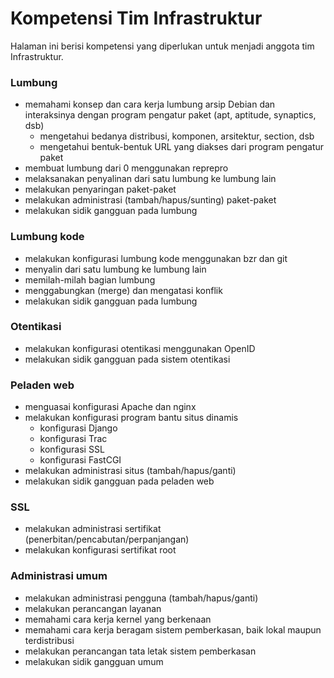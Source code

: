 # Kompetensi Tim Infrastruktur
Halaman ini berisi kompetensi yang diperlukan untuk menjadi anggota tim
Infrastruktur.

### Lumbung
* memahami konsep dan cara kerja lumbung arsip Debian dan interaksinya
  dengan program pengatur paket (apt, aptitude, synaptics, dsb)
  + mengetahui bedanya distribusi, komponen, arsitektur, section, dsb
  + mengetahui bentuk-bentuk URL yang diakses dari program pengatur paket
* membuat lumbung dari 0 menggunakan reprepro
* melaksanakan penyalinan dari satu lumbung ke lumbung lain
* melakukan penyaringan paket-paket
* melakukan administrasi (tambah/hapus/sunting) paket-paket
* melakukan sidik gangguan pada lumbung

### Lumbung kode
* melakukan konfigurasi lumbung kode menggunakan bzr dan git
* menyalin dari satu lumbung ke lumbung lain
* memilah-milah bagian lumbung
* menggabungkan (merge) dan mengatasi konflik
* melakukan sidik gangguan pada lumbung

### Otentikasi
* melakukan konfigurasi otentikasi menggunakan OpenID
* melakukan sidik gangguan pada sistem otentikasi

### Peladen web
* menguasai konfigurasi Apache dan nginx
* melakukan konfigurasi program bantu situs dinamis
  + konfigurasi Django
  + konfigurasi Trac
  + konfigurasi SSL
  + konfigurasi FastCGI
* melakukan administrasi situs (tambah/hapus/ganti)
* melakukan sidik gangguan pada peladen web

### SSL
* melakukan administrasi sertifikat (penerbitan/pencabutan/perpanjangan)
* melakukan konfigurasi sertifikat root

### Administrasi umum
* melakukan administrasi pengguna (tambah/hapus/ganti)
* melakukan perancangan layanan
* memahami cara kerja kernel yang berkenaan
* memahami cara kerja beragam sistem pemberkasan, baik lokal maupun terdistribusi
* melakukan perancangan tata letak sistem pemberkasan
* melakukan sidik gangguan umum
 
